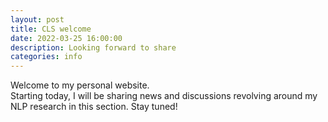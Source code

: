 ```yaml
---
layout: post
title: CLS welcome
date: 2022-03-25 16:00:00
description: Looking forward to share
categories: info
---
```

Welcome to my personal website.<br>
Starting today, I will be sharing news and discussions revolving around my NLP research in this section.
Stay tuned!